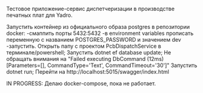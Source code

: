Тестовое приложение-сервис диспетчеризации в производстве печатных плат для Yadro.

Запустить контейнер из официального образа postgres в репозитории docker:
    -смаппить порты 5432:5432
    -в environment variables прописать переменную с названием POSTGRES_PASSWORD и значением dev
    -запустить.
Открыть папу с проектом PcbDispatchService в терминале/powershell;
Запустить dotnet ef database update;
Не обращать внимания на "Failed executing DbCommand (12ms) [Parameters=[], CommandType='Text', CommandTimeout='30']"
Запустить dotnet run;
Перейти на http://localhost:5015/swagger/index.html

IN PROGRESS:
Делаю docker-compose, пока не работает.